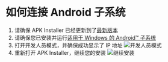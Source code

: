 # 如何连接 Android 子系统
1. 请确保 APK Installer 已经更新到了[最新版本](https://www.microsoft.com/store/productId/9P2JFQ43FPPG "APK Installer")
2. 请确保您已安装并运行[适用于 Windows 的 Android™ 子系统](https://www.microsoft.com/store/productId/9P3395VX91NR)
3. 打开开发人员模式，并确保成功显示了 IP 地址 ![开发人员模式](https://raw.githubusercontent.com/Paving-Base/APK-Installer/screenshots/Documents/Tutorials/How%20To%20Connect%20WSA/Images/Snipaste_2022-10-02_19-02-09.png)
4. 重新打开 APK Installer，继续您的安装 ![继续安装](https://raw.githubusercontent.com/Paving-Base/APK-Installer/screenshots/Documents/Tutorials/How%20To%20Connect%20WSA/Images/Snipaste_2022-10-02_17-34-04.png)
